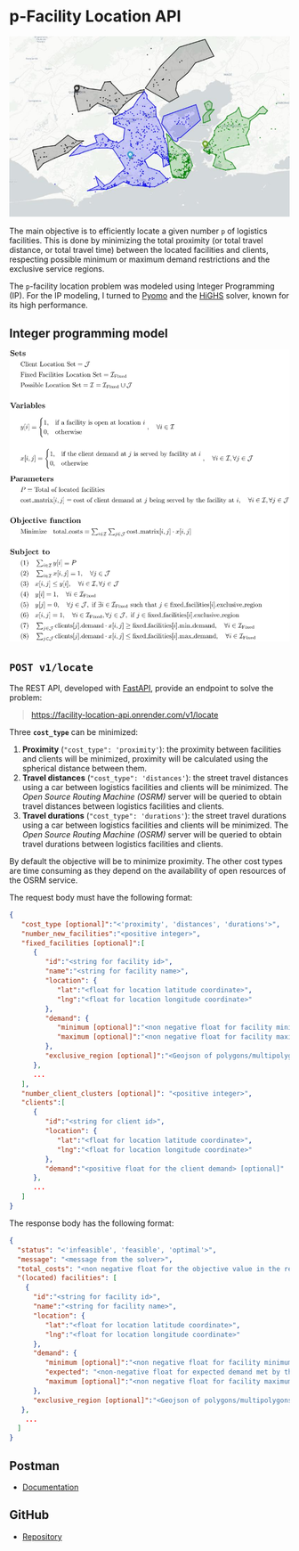 # p-Facility Location API

![p-facility-location-api](./data/img/1709416353624.jpeg)

The main objective is to efficiently locate a given number `p` of logistics facilities. This is done by minimizing the total proximity (or total travel distance, or total travel time) between the located facilities and clients, respecting possible minimum or maximum demand restrictions and the exclusive service regions.


The `p`-facility location problem was modeled using Integer Programming (IP). For the IP modeling, I turned to [Pyomo](https://www.pyomo.org/) and the [HiGHS](https://github.com/ERGO-Code/HiGHS) solver, known for its high performance.

## **Integer programming model**

   ![integer_programming_formulation_page-0001](./data/img/ip_model.jpg)

## `POST v1/locate`

The REST API, developed with [FastAPI](https://github.com/tiangolo/fastapi), provide an endpoint to solve the problem:

> https://facility-location-api.onrender.com/v1/locate


Three **`cost_type`** can be minimized:

1. **Proximity** (`"cost_type": 'proximity'`): the proximity between facilities and clients will be minimized, proximity will be calculated using the spherical distance between them.
2. **Travel distances** (`"cost_type": 'distances'`): the street travel distances using a car between logistics facilities and clients will be minimized. The _Open Source Routing Machine (OSRM)_ server will be queried to obtain travel distances between logistics facilities and clients.
3. **Travel durations** (`"cost_type": 'durations'`): the street travel durations using a car between logistics facilities and clients will be minimized. The _Open Source Routing Machine (OSRM)_ server will be queried to obtain travel durations between logistics facilities and clients.
    

By default the objective will be to minimize proximity. The other cost types are time consuming as they depend on the availability of open resources of the OSRM service.

The request body must have the following format:

``` json
{
   "cost_type [optional]":"<'proximity', 'distances', 'durations'>",
   "number_new_facilities":"<positive integer>",
   "fixed_facilities [optional]":[
      {
         "id":"<string for facility id>",
         "name":"<string for facility name>",
         "location": {
            "lat":"<float for location latitude coordinate>",
            "lng":"<float for location longitude coordinate>"
         },
         "demand": {
            "minimum [optional]":"<non negative float for facility minimum demand>",
            "maximum [optional]":"<non negative float for facility maximum demand>"
         },
         "exclusive_region [optional]":"<Geojson of polygons/multipolygons for facility exclusive service region>"
      },
      ...
   ],
   "number_client_clusters [optional]": "<positive integer>",
   "clients":[
      {
         "id":"<string for client id>",
         "location": {
            "lat":"<float for location latitude coordinate>",
            "lng":"<float for location longitude coordinate>"
         },
         "demand":"<positive float for the client demand> [optional]"
      },
      ...
   ]
}

 ```

The response body has the following format:

``` json
{
  "status": "<'infeasible', 'feasible', 'optimal'>",
  "message": "<message from the solver>",
  "total_costs": "<non negative float for the objective value in the returned solution>",
  "(located) facilities": [
    {
      "id":"<string for facility id>",
      "name":"<string for facility name>",
      "location": {
         "lat":"<float for location latitude coordinate>",
         "lng":"<float for location longitude coordinate>"
      },
      "demand": {
         "minimum [optional]":"<non negative float for facility minimum demand>",
         "expected": "<non-negative float for expected demand met by the located facility>",
         "maximum [optional]":"<non negative float for facility maximum demand>"
      },
      "exclusive_region [optional]":"<Geojson of polygons/multipolygons for facility exclusive service region>"
   },
    ...
  ]
}

 ```

## Postman 
* [Documentation]()

## GitHub
* [Repository](https://github.com/luanleonardo/facility-location-api)
